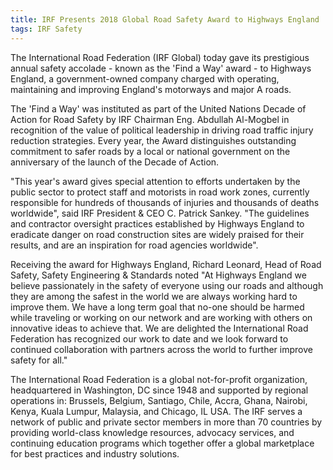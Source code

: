 ```yaml
---
title: IRF Presents 2018 Global Road Safety Award to Highways England
tags: IRF Safety
---
```

The International Road Federation (IRF Global) today gave its prestigious annual safety accolade - known as the 'Find a Way' award - to Highways England, a government-owned company charged with operating, maintaining and improving England's motorways and major A roads.
<!--more-->
The 'Find a Way' was instituted as part of the United Nations Decade of Action for Road Safety by IRF Chairman Eng. Abdullah Al-Mogbel in recognition of the value of political leadership in driving road traffic injury reduction strategies. Every year, the Award distinguishes outstanding commitment to safer roads by a local or national government on the anniversary of the launch of the Decade of Action.

"This year's award gives special attention to efforts undertaken by the public sector to protect staff and motorists in road work zones, currently responsible for hundreds of thousands of injuries and thousands of deaths worldwide", said IRF President & CEO C. Patrick Sankey. "The guidelines and contractor oversight practices established by Highways England to eradicate danger on road construction sites are widely praised for their results, and are an inspiration for road agencies worldwide".

Receiving the award for Highways England, Richard Leonard, Head of Road Safety,  Safety Engineering & Standards noted "At Highways England we believe passionately in the safety of everyone using our roads and although they are among the safest in the world we are always working hard to improve them. We have a long term goal that no-one should be harmed while traveling or working on our network and are working with others on innovative ideas to achieve that. We are delighted the International Road Federation has recognized our work to date and we look forward to continued collaboration with partners across the world to further improve safety for all."

The International Road Federation is a global not-for-profit organization, headquartered in Washington, DC since 1948 and supported by regional operations in: Brussels, Belgium, Santiago, Chile, Accra, Ghana, Nairobi, Kenya, Kuala Lumpur, Malaysia, and Chicago, IL USA. The IRF serves a network of public and private sector members in more than 70 countries by providing world-class knowledge resources, advocacy services, and continuing education programs which together offer a global marketplace for best practices and industry solutions.
